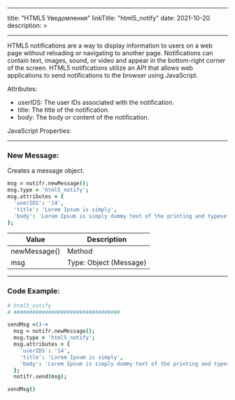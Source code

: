 
---
title: "HTML5 Уведомления"
linkTitle: "html5_notify"
date: 2021-10-20
description: >

---

HTML5 notifications are a way to display information to users on a web page without reloading or navigating to another page. Notifications can contain text, images, sound, or video and appear in the bottom-right corner of the screen. HTML5 notifications utilize an API that allows web applications to send notifications to the browser using JavaScript.

Attributes:
- userIDS: The user IDs associated with the notification.
- title: The title of the notification.
- body: The body or content of the notification.

JavaScript Properties:

----------------

### New Message:

Creates a message object.

```coffeescript
msg = notifr.newMessage();
msg.type = 'html5_notify';
msg.attributes = {
  'userIDS': '14',
  'title': 'Lorem Ipsum is simply',
  'body': 'Lorem Ipsum is simply dummy text of the printing and typesetting industry. Lorem Ipsum'
};
```

| Value | Description |
|-------|-------------|
| newMessage() | Method |
| msg | Type: Object (Message) |

----------------

### Code Example:

```coffeescript
# html5_notify
# ##################################

sendMsg =()->
  msg = notifr.newMessage();
  msg.type = 'html5_notify';
  msg.attributes = {
    'userIDS': '14',
    'title': 'Lorem Ipsum is simply',
    'body': 'Lorem Ipsum is simply dummy text of the printing and typesetting industry. Lorem Ipsum'
  };
  notifr.send(msg);

sendMsg()
```

